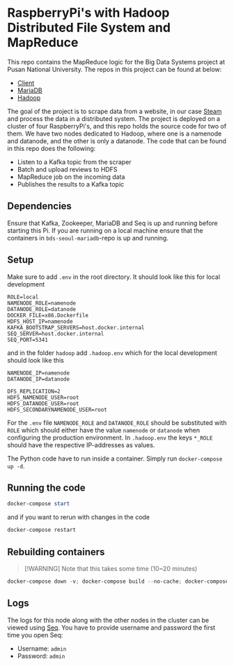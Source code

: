 ﻿# RaspberryPi's with Hadoop Distributed File System and MapReduce

This repo contains the MapReduce logic for the Big Data Systems project at Pusan National University. The repos
in this project can be found at below:

- [Client](https://github.com/jathavaan/bds-seoul-client)
- [MariaDB](https://github.com/jathavaan/bds-seoul-mariadb)
- [Hadoop](https://github.com/jathavaan/bds-seoul-hadoop)

The goal of the project is to scrape data from a website, in our case [Steam](https://steampowered.com/) and process the
data in a distributed system. The project is deployed on a cluster of four RaspberryPi's, and this repo holds the source
code for two of them. We have two nodes dedicated to Hadoop, where one is a namenode and datanode, and the other is only
a datanode. The code that can be found in this repo does the following:

- Listen to a Kafka topic from the scraper
- Batch and upload reviews to HDFS
- MapReduce job on the incoming data
- Publishes the results to a Kafka topic

## Dependencies

Ensure that Kafka, Zookeeper, MariaDB and Seq is up and running before starting this Pi. If you are running on a local
machine ensure that the containers in `bds-seoul-mariadb`-repo is up and running.

## Setup

Make sure to add `.env` in the root directory. It should look like this for local development

```dotenv
ROLE=local
NAMENODE_ROLE=namenode
DATANODE_ROLE=datanode
DOCKER_FILE=x86.Dockerfile
HDFS_HOST_IP=namenode
KAFKA_BOOTSTRAP_SERVERS=host.docker.internal
SEQ_SERVER=host.docker.internal
SEQ_PORT=5341
```

and in the folder `hadoop` add `.hadoop.env` which for the local development should look like this

```dotenv
NAMENODE_IP=namenode
DATANODE_IP=datanode

DFS_REPLICATION=2
HDFS_NAMENODE_USER=root
HDFS_DATANODE_USER=root
HDFS_SECONDARYNAMENODE_USER=root
```

For the `.env` file `NAMENODE_ROLE` and `DATANODE_ROLE` should be substituted with `ROLE` which should either have the
value `namenode` or `datanode` when configuring the production environment. In `.hadoop.env` the keys `*_ROLE` should
have the respective IP-addresses as values.

The Python code have to run inside a container. Simply run `docker-compose up -d`.

## Running the code

```powershell
docker-compose start
```

and if you want to rerun with changes in the code

```powershell
docker-compose restart
```

## Rebuilding containers

> [!WARNING] Note that this takes some time (10~20 minutes)

```powershell
docker-compose down -v; docker-compose build --no-cache; docker-compose up -d
```

## Logs

The logs for this node along with the other nodes in the cluster can be viewed
using [Seq](http://host.docker.internal:5341/#/events?range=1d). You have to provide username and password the first
time you open Seq:

- Username: `admin`
- Password: `admin`